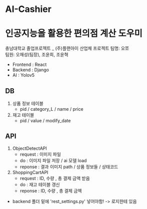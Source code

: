 # AI-Cashier

# 인공지능을 활용한 편의점 계산 도우미
  
충남대학교 졸업프로젝트  _ (주)플랜아이 산업체 프로젝트
팀명: 오쪼  
팀원: 오재성(팀장), 조윤희, 조윤혁     
  
- Frontend : React  
- Backend : Django
- AI : Yolov5

DB
----- 
1. 상품 정보 테이블
    - pid / category_L / name / price
2. 재고 테이블
    - pid / value / modify_date


API
----- 
1. ObjectDetectAPI
    - request : 이미지 파일
    - do : 이미지 파일 저장 / ai 모델 load  
    - reponse : 결과 이미지 path / 상품 정보들 / 상태코드  
2. ShoppingCartAPI
    - request : ID, 수량 , 총 결제 금액 받음 
    - do : 재고 테이블 갱신
    - reponse : ID, 수량 , 총 결제 금액

  
+ backend 폴더 밑에 'rest_settings.py' 넣어야함! -> 로지한테 있음  

